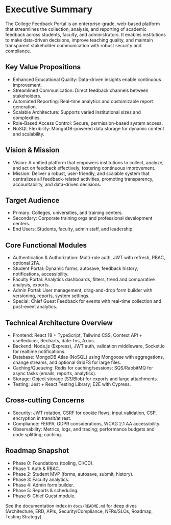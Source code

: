 # Executive Summary

The College Feedback Portal is an enterprise-grade, web-based platform that streamlines the collection, analysis, and reporting of academic feedback across students, faculty, and administrators. It enables institutions to make data-driven decisions, improve teaching quality, and maintain transparent stakeholder communication with robust security and compliance.

## Key Value Propositions
- Enhanced Educational Quality: Data-driven insights enable continuous improvement.
- Streamlined Communication: Direct feedback channels between stakeholders.
- Automated Reporting: Real-time analytics and customizable report generation.
- Scalable Architecture: Supports varied institutional sizes and complexities.
- Role-Based Access Control: Secure, permission-based system access.
- NoSQL Flexibility: MongoDB-powered data storage for dynamic content and scalability.

## Vision & Mission
- Vision: A unified platform that empowers institutions to collect, analyze, and act on feedback effectively, fostering continuous improvement.
- Mission: Deliver a robust, user-friendly, and scalable system that centralizes all feedback-related activities, promoting transparency, accountability, and data-driven decisions.

## Target Audience
- Primary: Colleges, universities, and training centers.
- Secondary: Corporate training orgs and professional development centers.
- End Users: Students, faculty, admin staff, and leadership.

## Core Functional Modules
- Authentication & Authorization: Multi-role auth, JWT with refresh, RBAC, optional 2FA.
- Student Portal: Dynamic forms, autosave, feedback history, notifications, accessibility.
- Faculty Portal: Analytics dashboards, filters, trend and comparative analysis, exports.
- Admin Portal: User management, drag-and-drop form builder with versioning, reports, system settings.
- Special: Chief Guest Feedback for events with real-time collection and post-event analytics.

## Technical Architecture Overview
- Frontend: React 18 + TypeScript, Tailwind CSS, Context API + useReducer, Recharts, date-fns, Axios.
- Backend: Node.js (Express), JWT auth, validation middleware, Socket.io for realtime notifications.
- Database: MongoDB Atlas (NoSQL) using Mongoose with aggregations, change streams, and optional GridFS for large files.
- Caching/Queueing: Redis for caching/sessions; SQS/RabbitMQ for async tasks (emails, reports, analytics).
- Storage: Object storage (S3/Blob) for exports and large attachments.
- Testing: Jest + React Testing Library; E2E with Cypress.

## Cross-cutting Concerns
- Security: JWT rotation, CSRF for cookie flows, input validation, CSP, encryption in transit/at rest.
- Compliance: FERPA, GDPR considerations, WCAG 2.1 AA accessibility.
- Observability: Metrics, logs, and tracing; performance budgets and code splitting; caching.

## Roadmap Snapshot
- Phase 0: Foundations (tooling, CI/CD).
- Phase 1: Auth & RBAC.
- Phase 2: Student MVP (forms, autosave, submit, history).
- Phase 3: Faculty analytics.
- Phase 4: Admin form builder.
- Phase 5: Reports & scheduling.
- Phase 6: Chief Guest module.

See the documentation index in `docs/README.md` for deep dives (Architecture, ERD, APIs, Security/Compliance, NFRs/SLOs, Roadmap, Testing Strategy).
